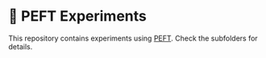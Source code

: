 # 🤗 PEFT Experiments

This repository contains experiments using [PEFT](https://github.com/huggingface/peft). Check the subfolders for details.
